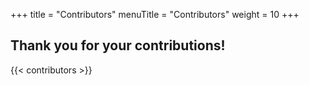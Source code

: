 +++
title = "Contributors"
menuTitle = "Contributors"
weight = 10
+++

## Thank you for your contributions!

{{< contributors >}}
